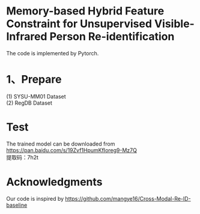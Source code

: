 # Memory-based Hybrid Feature Constraint for Unsupervised Visible-Infrared Person Re-identification

The code is implemented by Pytorch.<br>

# 1、Prepare<br>
   (1) SYSU-MM01 Dataset<br>
   (2) RegDB Dataset 
  





# Test

The trained model can be downloaded from<br> https://pan.baidu.com/s/19Zvf1HpumKfIoreg9-Mz7Q<br> 提取码：7h2t





# Acknowledgments<br>

Our code is inspired by https://github.com/mangye16/Cross-Modal-Re-ID-baseline
